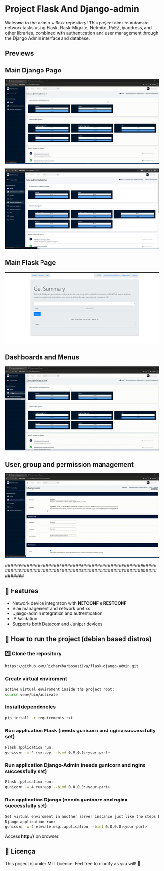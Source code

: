 # Project Flask And Django-admin

Welcome to the admin + flask repository! This project aims to automate network tasks using Flask, Flask-Migrate, Netmiko, PyEZ, ipaddress, and other libraries, combined with authentication and user management through the Django Admin interface and database.

## Previews

## Main Django Page
![alt text](https://github.com/Richardbarbosasilva/flask-django-admin/blob/main/Previews/preview3.gif)

![alt text](https://github.com/Richardbarbosasilva/flask-django-admin/blob/main/Previews/django-admin1.png)

## Main Flask Page
![alt text](https://github.com/Richardbarbosasilva/flask-django-admin/blob/main/Previews/flask1.png)

## Dashboards and Menus
![alt text](https://github.com/Richardbarbosasilva/flask-django-admin/blob/main/Previews/preview2.gif)

## User, group and permission management
![alt text](https://github.com/Richardbarbosasilva/flask-django-admin/blob/main/Previews/preview1.gif)

#######################################################################################################################

## 📌 Features

- Network device integration with **NETCONF** e **RESTCONF**
- Vlan management and network prefixs
- Django-admin integration and authentication
- IP Validation
- Supports both Datacom and Juniper devices

## 🚀 How to run the project (debian based distros)

### 1️⃣ Clone the repository
```bash
https://github.com/Richardbarbosasilva/flask-django-admin.git
```

### Create virtual enviroment
```bash
active virtual enviroment inside the project root:
source venv/bin/activate

```

### Install dependencies
```bash
pip install -r requirements.txt
```

### Run application Flask (needs gunicorn and nginx successfully set)
```bash
Flask application run:
gunicorn -w 4 run:app --bind 0.0.0.0:<your-port>
```

### Run application Django-Admin (needs gunicorn and nginx successfully set)
```bash
Flask application run:
gunicorn -w 4 run:app --bind 0.0.0.0:<your-port>
```
### Run application Django (needs gunicorn and nginx successfully set)
```bash
Set virtual enviroment in another server instance just like the steps before
Django application run:
gunicorn -w 4 elevate.wsgi:application --bind 0.0.0.0:<your-port>
```

Access **http://<you-server-ip-address>** on browser.


## 📝 Licença
This project is under MIT Licence. Feel free to modify as you will! 🎉

